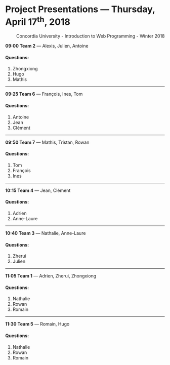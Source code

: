 # Project Presentations &mdash; Thursday, April 17<sup>th</sup>, 2018
<p style="text-align:right;">Concordia University - Introduction to Web Programming - Winter 2018</p>
<p><strong>09:00 Team 2</strong> &mdash; Alexis, Julien, Antoine<br><h4>Questions: </h4><ol><li>Zhongxiong</li><li>Hugo</li><li>Mathis</li></ol></p>
<hr>
<p><strong>09:25 Team 6</strong> &mdash; François, Ines, Tom<br><h4>Questions: </h4><ol><li>Antoine</li><li>Jean</li><li>Clément</li></ol></p>
<hr>
<p><strong>09:50 Team 7</strong> &mdash; Mathis, Tristan, Rowan<br><h4>Questions: </h4><ol><li>Tom</li><li>François</li><li>Ines</li></ol></p>
<hr>
<p><strong>10:15 Team 4</strong> &mdash; Jean, Clément<br><h4>Questions: </h4><ol><li>Adrien</li><li>Anne-Laure</li></ol></p>
<hr>
<p><strong>10:40 Team 3</strong> &mdash; Nathalie, Anne-Laure<br><h4>Questions: </h4><ol><li>Zherui</li><li>Julien</li></ol></p>
<hr>
<p><strong>11:05 Team 1</strong> &mdash; Adrien, Zherui, Zhongxiong<br><h4>Questions: </h4><ol><li>Nathalie</li><li>Rowan</li><li>Romain</li></ol></p>
<hr>
<p><strong>11:30 Team 5</strong> &mdash; Romain, Hugo<br><h4>Questions: </h4><ol><li>Nathalie</li><li>Rowan</li><li>Romain</li></ol></p>
